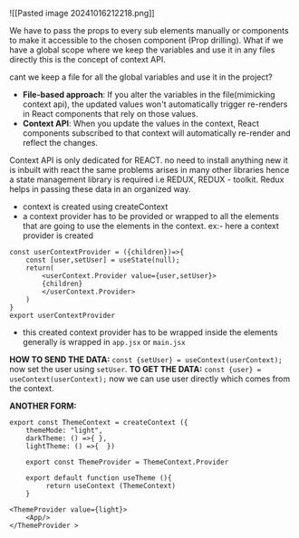 ![[Pasted image 20241016212218.png]]

We have to pass the props to every sub elements manually or components to make it accessible to the chosen component (Prop drilling).
What if we have a global scope where we keep the variables and use it in any files directly this is the concept of context API.

cant we keep a file for all the global variables and use it in the project?
- **File-based approach**: If you alter the variables in the file(mimicking context api), the updated values won't automatically trigger re-renders in React components that rely on those values.
- **Context API**: When you update the values in the context, React components subscribed to that context will automatically re-render and reflect the changes.

Context API is only dedicated for REACT. no need to install anything new it is inbuilt with react
the same problems arises in many other libraries hence a state management library is required i.e REDUX, REDUX - toolkit.
Redux helps in passing these data in an organized way.

- context is created using createContext 
- a context provider has to be provided or wrapped to all the elements that are going to use the elements in the context.
ex:- here a context provider is created 
```
const userContextProvider = ({children})=>{
	const [user,setUser] = useState(null);
	return(
		<userContext.Provider value={user,setUser}>
		{children}
		</userContext.Provider>
	)
}
export userContextProvider
```
- this created context provider has to be wrapped inside the elements generally is wrapped in `app.jsx` or `main.jsx` 

**HOW TO SEND THE DATA:**
	`const {setUser} = useContext(userContext);`
	now set the user using `setUser`.
**TO GET THE DATA:**
	`const {user} = useContext(userContext);`
	now we can use user directly which comes from the context.

**ANOTHER FORM:**
	
	export const ThemeContext = createContext ({ 
		themeMode: "light", 
		darkTheme: () =>{ }, 
		lightTheme: () =>{  }) 
		
		export const ThemeProvider = ThemeContext.Provider 
		
		export default function useTheme (){
			 return useContext (ThemeContext)
		}

```
<ThemeProvider value={light}>
	<App/>
</ThemeProvider >
```


